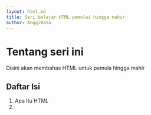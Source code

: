 ```yaml
---
layout: html.md
title: Seri belajar HTML pemulai hingga mahir
author: AnggiWaSa
---
```


Tentang seri ini
============

Disini akan membahas HTML untuk pemula hingga mahir


## Daftar Isi

1. Apa Itu HTML
2. 